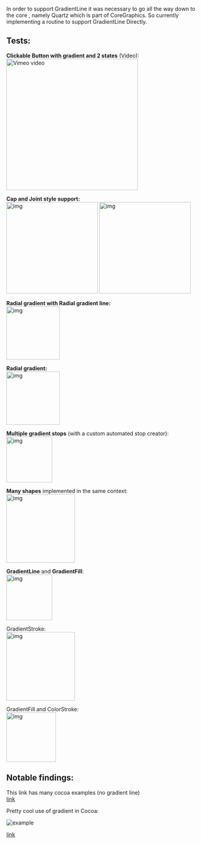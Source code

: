 In order to support GradientLine it was necessary to go all the way down to the core , namely Quartz which is part of CoreGraphics. So currently implementing a routine to support GradientLine Directly.<!--more-->  
## Tests:

**Clickable Button with gradient and 2 states**  (Video):  
<a href="https://vimeo.com/144772908"><img width="345" alt="Vimeo video" src="https://dl.dropboxusercontent.com/u/2559476/giphy23e23e.gif"></a> 

**Cap and Joint style support:**  
<img width="240" alt="img" src="https://dl.dropboxusercontent.com/u/2559476/bevel234234.png">
<img width="240" alt="img" src="https://dl.dropboxusercontent.com/u/2559476/round12493024.png"> 
 
**Radial gradient with Radial gradient line:**  
<img width="140" alt="img" src="https://dl.dropboxusercontent.com/u/2559476/Screen Shot 2015-11-05 at 08.50.10.png">  

**Radial gradient:**   
<img width="140" alt="img" src="https://dl.dropboxusercontent.com/u/2559476/Screen%20Shot%202015-11-05%20at%2008.07.28.png">

**Multiple gradient stops** (with a custom automated stop creator):  
<img width="120" alt="img" src="https://dl.dropboxusercontent.com/u/2559476/Screen%20Shot%202015-11-05%20at%2006.58.46.png">

**Many shapes** implemented in the same context:  
<img width="180" alt="img" src="https://dl.dropboxusercontent.com/u/2559476/Screen%20Shot%202015-11-04%20at%2018.19.32.png">

**GradientLine** and **GradientFill**:  
<img width="120" alt="img" src="https://dl.dropboxusercontent.com/u/2559476/Screen%20Shot%202015-11-04%20at%2017.46.13.png">

GradientStroke:  
<img width="180" alt="img" src="https://dl.dropboxusercontent.com/u/2559476/Screen%20Shot%202015-11-04%20at%2017.31.46.png">

GradientFill and ColorStroke:  
<img width="130" alt="img" src="https://dl.dropboxusercontent.com/u/2559476/Screen%20Shot%202015-11-04%20at%2016.27.03.png">

## Notable findings:

This link has many cocoa examples (no gradient line)  
[link](http://www.knowstack.com/cocoa_drawing/) 

Pretty cool use of gradient in Cocoa:  

![example](http://lh4.ggpht.com/_gfktUGS0ov0/TUaT-TIUIbI/AAAAAAAAAqk/ulwdPURSfL4/iconapp.png?imgmax=800) 

[link](http://www.cocoawithlove.com/2011/01/advanced-drawing-using-appkit.html) 